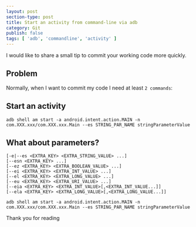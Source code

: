 ```yaml
---
layout: post
section-type: post
title: Start an activity from command-line via adb
category: Git
publish: false
tags: [ 'adb', 'commandline', 'activity' ]
---
```


I would like to share a small tip to commit your working code more quickly.

## Problem

Normally, when I want to commit my code I need at least `2 commands`:

## Start an activity

    adb shell am start -a android.intent.action.MAIN -n com.XXX.xxx/com.XXX.xxx.Main --es STRING_PAR_NAME stringParameterValue

## What about parameters?

    [-e|--es <EXTRA_KEY> <EXTRA_STRING_VALUE> ...]
    [--esn <EXTRA_KEY> ...]
    [--ez <EXTRA_KEY> <EXTRA_BOOLEAN_VALUE> ...]
    [--ei <EXTRA_KEY> <EXTRA_INT_VALUE> ...]
    [--el <EXTRA_KEY> <EXTRA_LONG_VALUE> ...]
    [--eu <EXTRA_KEY> <EXTRA_URI_VALUE> ...]
    [--eia <EXTRA_KEY> <EXTRA_INT_VALUE>[,<EXTRA_INT_VALUE...]]
    [--ela <EXTRA_KEY> <EXTRA_LONG_VALUE>[,<EXTRA_LONG_VALUE...]]

    adb shell am start -a android.intent.action.MAIN -n com.XXX.xxx/com.XXX.xxx.Main --es STRING_PAR_NAME stringParameterValue

Thank you for reading
